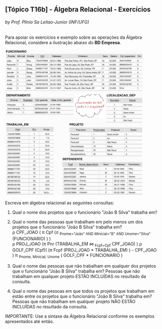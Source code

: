 ## [Tópico T16b] - Álgebra Relacional - Exercícios
###### *by Prof. Plinio Sa Leitao-Junior (INF/UFG)*

Para apoiar os exercícios e exemplo sobre as operações da Álgebra Relacional, considere a ilustração abaixo do **BD Empresa**.

<img src="../media/fig-mr-2.jpg" width="450">

Escreva em álgebra relacional as seguintes consultas:

1. Qual o nome dos projetos que o funcionário "João B Silva" trabalha em?<br>
1. Qual o nome das pessoas que trabalham em pelo menos um dos projetos que o funcionário "João B Silva" trabalha em?<br>
ρ CPF_JOAO ( π Cpf (σ <sub>Pnome="João" AND Minicial="B" AND Unome="Silva"</sub> (FUNCIONARIO) ) )<br>
ρ PROJ_JOAO (π Pnr (TRABALHA_EM &#8904; <sub>Fcpf=Cpf</sub> CPF_JOAO) )
ρ GOLF_CPF (Cpf)( (π Fcpf (PROJ_JOAO * TRABALHA_EM) ) - CPF_JOAO )
π <sub>Pnome, Minicial, Unome</sub> ( GOLF_CPF * FUNCIONARIO )

3. Qual o nome das pessoas que não trabalham em qualquer dos projetos que o funcionário "João B Silva" trabalha em? Pessoas que não trabalham em qualquer projeto ESTÃO INCLUÍDAS no resultado da consulta.<br>
4. Qual o nome das pessoas em que todos os projetos que trabalham em estão entre os projetos que o funcionário "João B Silva" trabalha em? Pessoas que não trabalham em qualquer projeto NÃO ESTÃO INCLUÍDAS no resultado da consulta.<br>

IMPORTANTE: Use a sintaxe da Álgebra Relacional conforme os exemplos apresentados até então.
